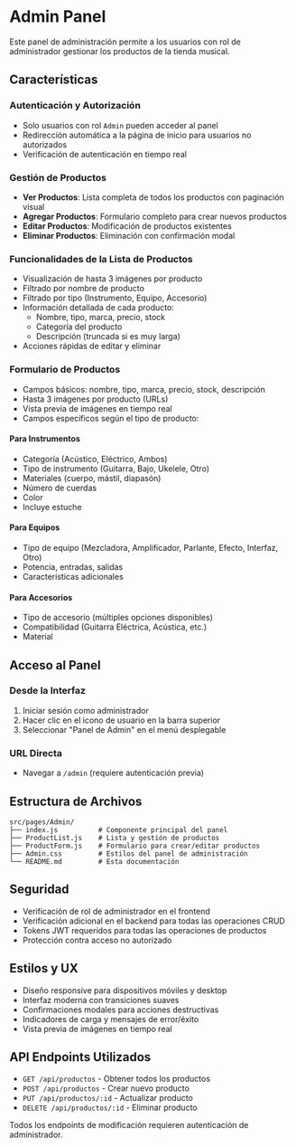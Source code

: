 # Admin Panel

Este panel de administración permite a los usuarios con rol de administrador gestionar los productos de la tienda musical.

## Características

### Autenticación y Autorización
- Solo usuarios con rol `Admin` pueden acceder al panel
- Redirección automática a la página de inicio para usuarios no autorizados
- Verificación de autenticación en tiempo real

### Gestión de Productos
- **Ver Productos**: Lista completa de todos los productos con paginación visual
- **Agregar Productos**: Formulario completo para crear nuevos productos
- **Editar Productos**: Modificación de productos existentes
- **Eliminar Productos**: Eliminación con confirmación modal

### Funcionalidades de la Lista de Productos
- Visualización de hasta 3 imágenes por producto
- Filtrado por nombre de producto
- Filtrado por tipo (Instrumento, Equipo, Accesorio)
- Información detallada de cada producto:
  - Nombre, tipo, marca, precio, stock
  - Categoría del producto
  - Descripción (truncada si es muy larga)
- Acciones rápidas de editar y eliminar

### Formulario de Productos
- Campos básicos: nombre, tipo, marca, precio, stock, descripción
- Hasta 3 imágenes por producto (URLs)
- Vista previa de imágenes en tiempo real
- Campos específicos según el tipo de producto:

#### Para Instrumentos
- Categoría (Acústico, Eléctrico, Ambos)
- Tipo de instrumento (Guitarra, Bajo, Ukelele, Otro)
- Materiales (cuerpo, mástil, diapasón)
- Número de cuerdas
- Color
- Incluye estuche

#### Para Equipos
- Tipo de equipo (Mezcladora, Amplificador, Parlante, Efecto, Interfaz, Otro)
- Potencia, entradas, salidas
- Características adicionales

#### Para Accesorios
- Tipo de accesorio (múltiples opciones disponibles)
- Compatibilidad (Guitarra Eléctrica, Acústica, etc.)
- Material

## Acceso al Panel

### Desde la Interfaz
1. Iniciar sesión como administrador
2. Hacer clic en el icono de usuario en la barra superior
3. Seleccionar "Panel de Admin" en el menú desplegable

### URL Directa
- Navegar a `/admin` (requiere autenticación previa)

## Estructura de Archivos

```
src/pages/Admin/
├── index.js          # Componente principal del panel
├── ProductList.js    # Lista y gestión de productos
├── ProductForm.js    # Formulario para crear/editar productos
├── Admin.css         # Estilos del panel de administración
└── README.md         # Esta documentación
```

## Seguridad

- Verificación de rol de administrador en el frontend
- Verificación adicional en el backend para todas las operaciones CRUD
- Tokens JWT requeridos para todas las operaciones de productos
- Protección contra acceso no autorizado

## Estilos y UX

- Diseño responsive para dispositivos móviles y desktop
- Interfaz moderna con transiciones suaves
- Confirmaciones modales para acciones destructivas
- Indicadores de carga y mensajes de error/éxito
- Vista previa de imágenes en tiempo real

## API Endpoints Utilizados

- `GET /api/productos` - Obtener todos los productos
- `POST /api/productos` - Crear nuevo producto
- `PUT /api/productos/:id` - Actualizar producto
- `DELETE /api/productos/:id` - Eliminar producto

Todos los endpoints de modificación requieren autenticación de administrador.